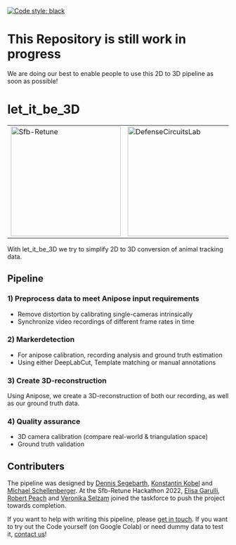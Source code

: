 <a href="https://github.com/psf/black"><img alt="Code style: black" src="https://img.shields.io/badge/code%20style-black-000000.svg"></a>
# This Repository is still work in progress
We are doing our best to enable people to use this 2D to 3D pipeline as soon as possible!

# let_it_be_3D

<table>
<tr>
<td>
    <a href="https://sfb-retune.de/"> 
        <img src="https://sfb-retune.de/images/logo-retune.svg" alt="Sfb-Retune" style="width: 250px;"/>
    </a>
</td> 
<td>
    <a href="https://www.defense-circuits-lab.com/"> 
        <img src="https://static.wixstatic.com/media/547baf_87ffe507a5004e29925dbeb65fe110bb~mv2.png/v1/fill/w_406,h_246,al_c,q_85,usm_0.66_1.00_0.01,enc_auto/LabLogo3black.png" alt="DefenseCircuitsLab" style="width: 250px;"/>
    </a>
</td>
</tr>
</table>


With let_it_be_3D we try to simplify 2D to 3D conversion of animal tracking data.

## Pipeline
### 1) Preprocess data to meet Anipose input requirements
- Remove distortion by calibrating single-cameras intrinsically
- Synchronize video recordings of different frame rates in time

### 2) Markerdetection

- For anipose calibration, recording analysis and ground truth estimation
- Using either DeepLabCut, Template matching or manual annotations

### 3) Create 3D-reconstruction
Using Anipose, we create a 3D-reconstruction of both our recording, as well as our ground truth data.

### 4) Quality assurance
- 3D camera calibration (compare real-world & triangulation space)
- Ground truth validation

## Contributers
The pipeline was designed by [Dennis Segebarth](https://github.com/DSegebarth), [Konstantin Kobel](https://github.com/KonKob) and [Michael Schellenberger](https://github.com/MSchellenberger).
At the Sfb-Retune Hackathon 2022, [Elisa Garulli](https://github.com/ELGarulli), [Robert Peach](https://github.com/peach-lucien) and [Veronika Selzam](https://github.com/vselzam)
joined the taskforce to push the project towards completion. 

If you want to help with writing this pipeline, please <a href = "mailto: schellenb_m1@ukw.de">get in touch</a>.
If you want to try out the Code yourself (on Google Colab) or need dummy data to test it, <a href = "mailto: Kobel_K@ukw.de">contact us</a>!


